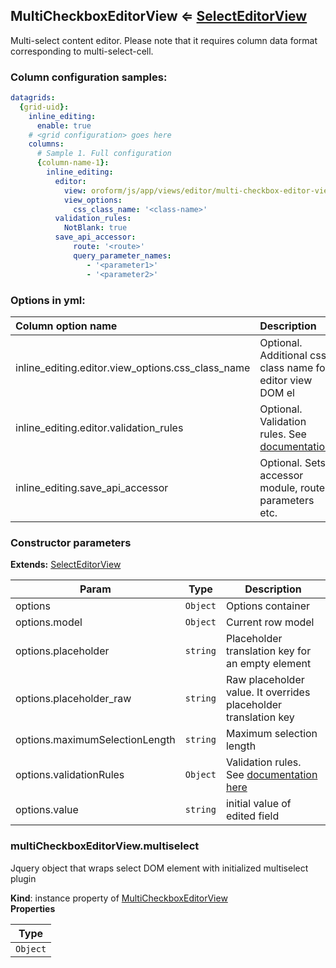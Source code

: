 ## MultiCheckboxEditorView ⇐ [SelectEditorView](./select-editor-view.md)
<a name="module_MultiCheckboxEditorView"></a>
Multi-select content editor. Please note that it requires column data format
corresponding to multi-select-cell.

### Column configuration samples:
``` yml
datagrids:
  {grid-uid}:
    inline_editing:
      enable: true
    # <grid configuration> goes here
    columns:
      # Sample 1. Full configuration
      {column-name-1}:
        inline_editing:
          editor:
            view: oroform/js/app/views/editor/multi-checkbox-editor-view
            view_options:
              css_class_name: '<class-name>'
          validation_rules:
            NotBlank: true
          save_api_accessor:
              route: '<route>'
              query_parameter_names:
                 - '<parameter1>'
                 - '<parameter2>'
```

### Options in yml:

Column option name                                  | Description
:---------------------------------------------------|:-----------
inline_editing.editor.view_options.css_class_name   | Optional. Additional css class name for editor view DOM el
inline_editing.editor.validation_rules | Optional. Validation rules. See [documentation](../reference/js_validation.md#conformity-server-side-validations-to-client-once)
inline_editing.save_api_accessor                    | Optional. Sets accessor module, route, parameters etc.

### Constructor parameters

**Extends:** [SelectEditorView](./select-editor-view.md)  

| Param | Type | Description |
| --- | --- | --- |
| options | `Object` | Options container |
| options.model | `Object` | Current row model |
| options.placeholder | `string` | Placeholder translation key for an empty element |
| options.placeholder_raw | `string` | Raw placeholder value. It overrides placeholder translation key |
| options.maximumSelectionLength | `string` | Maximum selection length |
| options.validationRules | `Object` | Validation rules. See [documentation here](../reference/js_validation.md#conformity-server-side-validations-to-client-once) |
| options.value | `string` | initial value of edited field |

<a name="module_MultiCheckboxEditorView#multiselect"></a>
### multiCheckboxEditorView.multiselect
Jquery object that wraps select DOM element with initialized multiselect plugin

**Kind**: instance property of [MultiCheckboxEditorView](#module_MultiCheckboxEditorView)  
**Properties**

| Type |
| --- |
| `Object` | 


